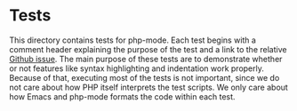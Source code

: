 Tests
=====

This directory contains tests for php-mode.	Each test begins with a
comment header explaining the purpose of the test and a link to the
relative [Github issue][github].	The main purpose of these tests are
to demonstrate whether or not features like syntax highlighting and
indentation work properly.	Because of that, executing most of the
tests is not important, since we do not care about how PHP itself
interprets the test scripts.	We only care about how Emacs and
php-mode formats the code within each test.



[github]: https://github.com/ejmr/php-mode

